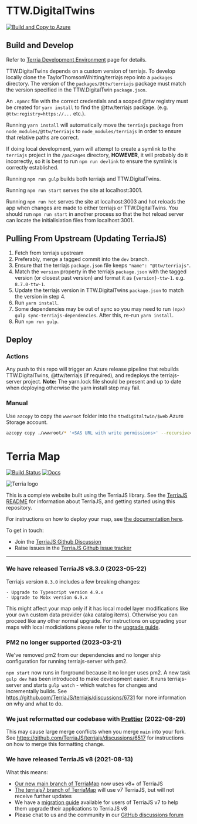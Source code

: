 # TTW.DigitalTwins

[![Build and Copy to Azure](https://github.com/TaylorThomsonWhitting/TTW.DigitalTwins/actions/workflows/build-and-copy-to-azure.yml/badge.svg)](https://github.com/TaylorThomsonWhitting/TTW.DigitalTwins/actions/workflows/build-and-copy-to-azure.yml)

## Build and Develop

Refer to [Terria Development Environment](https://docs.terria.io/guide/contributing/development-environment/) page for details.

TTW.DigitalTwins depends on a custom version of terriajs. To develop locally clone the TaylorThomsonWhitting/terriajs repo into a `packages` directory. The version of the `packages/@ttw/terriajs` package must match the version specified in the TTW.DigitalTwin `package.json`.

An `.npmrc` file with the correct credentials and a scoped @ttw registry must be created for `yarn install` to find the @ttw/terriajs package. (e.g. `@ttw:registry=https://...` etc.).

Running `yarn install` will automatically move the `terriajs` package from `node_modules/@ttw/terriajs` to `node_modules/terriajs` in order to ensure that relative paths are correct.

If doing local development, yarn will attempt to create a symlink to the `terriajs` project in the `/packages` directory, **HOWEVER**, it will probably do it incorrectly, so it is best to run `npm run devlink` to ensure the symlink is correctly established.

Running `npm run gulp` builds both terriajs and TTW.DigitalTwins.

Running `npm run start` serves the site at localhost:3001.

Running `npm run hot` serves the site at localhost:3003 and hot reloads the app when changes are made to either terriajs or TTW.DigitalTwins. You should run `npm run start` in another process so that the hot reload server can locate the initialisiation files from localhost:3001.

## Pulling From Upstream (Updating TerriaJS)

1. Fetch from terriajs upstream
2. Preferably, merge a tagged commit into the `dev` branch.
3. Ensure that the terriajs `package.json` file keeps `"name": "@ttw/terriajs"`.
4. Match the `version` property in the terriajs `package.json` with the tagged version (or closest past version) and format it as `{version}-ttw-1`. e.g. `8.7.0-ttw-1`.
5. Update the terriajs version in TTW.DigitalTwins `package.json` to match the version in step 4.
6. Run `yarn install`.
7. Some dependencies may be out of sync so you may need to run `(npx) gulp sync-terriajs-dependencies`. After this, re-run `yarn install`.
8. Run `npm run gulp`.

## Deploy

### Actions

Any push to this repo will trigger an Azure release pipeline that rebuilds TTW.DigitalTwins, @ttw/terriajs (if required), and redeploys the terriajs-server project.
**Note:** The yarn.lock file should be present and up to date when deploying otherwise the yarn install step may fail.

### Manual

Use `azcopy` to copy the `wwwroot` folder into the `ttwdigitaltwin/$web` Azure Storage account.

```bash
azcopy copy ./wwwroot/* '<SAS URL with write permissions>' --recursive=true --check-length=false
```

# Terria Map

[![Build Status](https://github.com/TerriaJS/TerriaMap/actions/workflows/ci.yml/badge.svg?branch=main&event=push)](https://github.com/TerriaJS/TerriaMap/actions/workflows/ci.yml) [![Docs](https://img.shields.io/badge/docs-online-blue.svg)](https://docs.terria.io/)

![Terria logo](terria-logo.png "Terria logo")

This is a complete website built using the TerriaJS library. See the [TerriaJS README](https://github.com/TerriaJS/TerriaJS) for information about TerriaJS, and getting started using this repository.

For instructions on how to deploy your map, see [the documentation here](doc/deploying/deploying-to-aws.md).

To get in touch:

- Join the [TerriaJS Github Discussion](https://github.com/TerriaJS/terriajs/discussions)
- Raise issues in the [TerriaJS Github issue tracker](https://github.com/TerriaJS/terriajs/issues/new)

---

### We have released TerriaJS v8.3.0 (2023-05-22)

Terriajs version `8.3.0` includes a few breaking changes:

    - Upgrade to Typescript version 4.9.x
    - Upgrade to Mobx version 6.9.x

This might affect your map only if it has local model layer modifications like your own custom data provider (aka catalog items). Otherwise you can proceed like any other normal upgrade. For instructions on upgrading your maps with local modiciations please refer to the [upgrade guide](https://github.com/TerriaJS/terriajs/discussions/6787).

### PM2 no longer supported (2023-03-21)

We've removed pm2 from our dependencies and no longer ship configuration for running terriajs-server with pm2.

`npm start` now runs in forground because it no longer uses pm2. A new task `gulp dev` has been introduced to make development easier. It runs terriajs-server and starts `gulp watch` - which watches for changes and incrementally builds. See https://github.com/TerriaJS/terriajs/discussions/6731 for more information on why and what to do.

### We just reformatted our codebase with [Prettier](https://prettier.io/) (2022-08-29)

This may cause large merge conflicts when you merge `main` into your fork. See https://github.com/TerriaJS/terriajs/discussions/6517 for instructions on how to merge this formatting change.

### We have released TerriaJS v8 (2021-08-13)

What this means:

- [Our new main branch of TerriaMap](https://github.com/TerriaJS/TerriaMap/tree/main) now uses v8+ of TerriaJS
- [The terriajs7 branch of TerriaMap](https://github.com/TerriaJS/TerriaMap/tree/terriajs7) will use v7 TerriaJS, but will not receive further updates
- We have a [migration guide](https://docs.terria.io/guide/contributing/migration-guide/) available for users of TerriaJS v7 to help them upgrade their applications to TerriaJS v8
- Please chat to us and the community in our [GitHub discussions forum](https://github.com/TerriaJS/terriajs/discussions)
